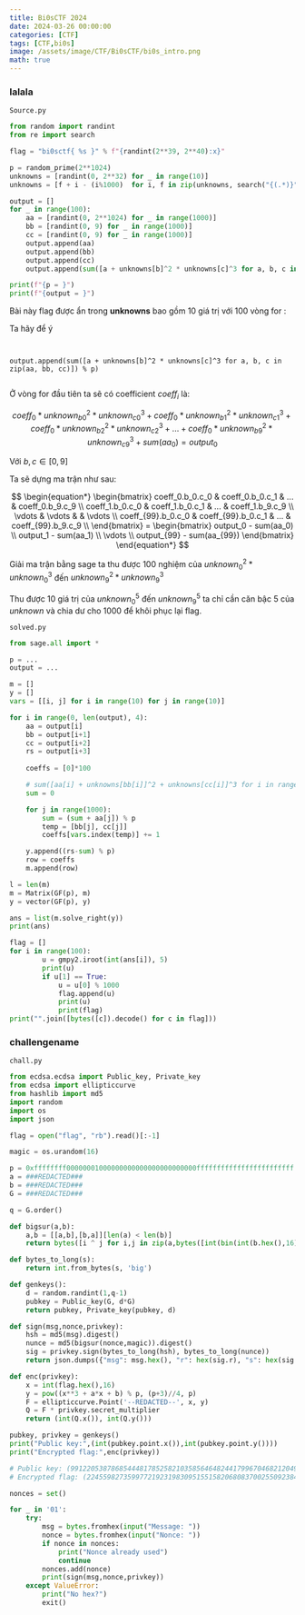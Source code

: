 ```yaml
---
title: Bi0sCTF 2024
date: 2024-03-26 00:00:00
categories: [CTF]
tags: [CTF,bi0s]
image: /assets/image/CTF/Bi0sCTF/bi0s_intro.png
math: true
---
```


### lalala

``Source.py``
```python
from random import randint
from re import search

flag = "bi0sctf{ %s }" % f"{randint(2**39, 2**40):x}"

p = random_prime(2**1024)
unknowns = [randint(0, 2**32) for _ in range(10)]
unknowns = [f + i - (i%1000)  for i, f in zip(unknowns, search("{(.*)}", flag).group(1).encode())]

output = []
for _ in range(100):
    aa = [randint(0, 2**1024) for _ in range(1000)]
    bb = [randint(0, 9) for _ in range(1000)]
    cc = [randint(0, 9) for _ in range(1000)]
    output.append(aa)
    output.append(bb)
    output.append(cc)
    output.append(sum([a + unknowns[b]^2 * unknowns[c]^3 for a, b, c in zip(aa, bb, cc)]) % p)

print(f"{p = }")
print(f"{output = }")
```

Bài này flag được ẩn trong **unknowns** bao gồm 10 giá trị với 100 vòng for :

Ta hãy để ý

```


output.append(sum([a + unknowns[b]^2 * unknowns[c]^3 for a, b, c in zip(aa, bb, cc)]) % p)


```

Ở vòng for đầu tiên ta sẽ có coefficient $coeff_i$  là: 

$$coeff_0 * unknown_{b0}^2 * unknown_{c0}^3 + coeff_0 * unknown_{b1}^2 * unknown_{c1}^3 + coeff_0 * unknown_{b2}^2 * unknown_{c2}^3 + ... + coeff_0 * unknown_{b9}^2 * unknown_{c9}^3 + sum(aa_0) = output_0 $$

Với $b, c \in [0,9]$

Ta sẽ dựng ma trận như sau:


$$
\begin{equation*}
    \begin{bmatrix}
        coeff_0.b_0.c_0 & coeff_0.b_0.c_1 & ... & coeff_0.b_9.c_9 \\
        coeff_1.b_0.c_0 & coeff_1.b_0.c_1 & ... & coeff_1.b_9.c_9 \\
        \vdots & \vdots & & \vdots  \\
    coeff_{99}.b_0.c_0 & coeff_{99}.b_0.c_1 & ... & coeff_{99}.b_9.c_9 \\
    \end{bmatrix}
    =
    \begin{bmatrix}
         output_0 - sum(aa_0) \\
        output_1 - sum(aa_1) \\
        \vdots  \\
        output_{99} - sum(aa_{99})
    \end{bmatrix}
\end{equation*}
$$

Giải ma trận bằng sage ta thu được 100 nghiệm của  $unknown_0^2 * unknown_0^3$ đến $unknown_9^2 * unknown_9^3$

Thu được 10 giá trị của $unknown_0^5$ đến $unknown_9^5$ ta chỉ cần  căn bậc 5 của $unknown$ và chia dư cho 1000 để khôi phục lại flag.

``solved.py``
```python
from sage.all import *

p = ...
output = ...

m = []
y = []
vars = [[i, j] for i in range(10) for j in range(10)]

for i in range(0, len(output), 4):
    aa = output[i]
    bb = output[i+1]
    cc = output[i+2]
    rs = output[i+3]
    
    coeffs = [0]*100

    # sum([aa[i] + unknowns[bb[i]]^2 + unknowns[cc[i]]^3 for i in range(1000)])
    sum = 0

    for j in range(1000):
        sum = (sum + aa[j]) % p
        temp = [bb[j], cc[j]]
        coeffs[vars.index(temp)] += 1

    y.append((rs-sum) % p)
    row = coeffs
    m.append(row)

l = len(m)
m = Matrix(GF(p), m)
y = vector(GF(p), y)

ans = list(m.solve_right(y))
print(ans)

flag = []
for i in range(100):
        u = gmpy2.iroot(int(ans[i]), 5)
        print(u)
        if u[1] == True:
            u = u[0] % 1000
            flag.append(u)
            print(u)
            print(flag)
print("".join([bytes([c]).decode() for c in flag]))
```

### challengename

``chall.py``
```python
from ecdsa.ecdsa import Public_key, Private_key
from ecdsa import ellipticcurve
from hashlib import md5
import random
import os
import json

flag = open("flag", "rb").read()[:-1]

magic = os.urandom(16)

p = 0xffffffff00000001000000000000000000000000ffffffffffffffffffffffff
a = ###REDACTED###
b = ###REDACTED###
G = ###REDACTED###

q = G.order()

def bigsur(a,b):
    a,b = [[a,b],[b,a]][len(a) < len(b)]
    return bytes([i ^ j for i,j in zip(a,bytes([int(bin(int(b.hex(),16))[2:].zfill(len(f'{int(a.hex(), 16):b}'))[:len(a) - len(b)] + bin(int(b.hex(),16))[2:].zfill(len(bin(int(a.hex(), 16))[2:]))[:len(bin(int(a.hex(), 16))[2:]) - len(bin(int(b.hex(), 16))[2:])][i:i+8], 2) for i in range(0,len(bin(int(a.hex(), 16))[2:]) - len(bin(int(b.hex(), 16))[2:]),8)]) + b)])

def bytes_to_long(s):
    return int.from_bytes(s, 'big')

def genkeys():
    d = random.randint(1,q-1)
    pubkey = Public_key(G, d*G)
    return pubkey, Private_key(pubkey, d)

def sign(msg,nonce,privkey):
    hsh = md5(msg).digest()
    nunce = md5(bigsur(nonce,magic)).digest()
    sig = privkey.sign(bytes_to_long(hsh), bytes_to_long(nunce))
    return json.dumps({"msg": msg.hex(), "r": hex(sig.r), "s": hex(sig.s)})

def enc(privkey):
    x = int(flag.hex(),16)
    y = pow((x**3 + a*x + b) % p, (p+3)//4, p)
    F = ellipticcurve.Point('--REDACTED--', x, y)
    Q = F * privkey.secret_multiplier
    return (int(Q.x()), int(Q.y()))

pubkey, privkey = genkeys()
print("Public key:",(int(pubkey.point.x()),int(pubkey.point.y())))
print("Encrypted flag:",enc(privkey))

# Public key: (99122053878685444817852582103585646482441799670468212049632161370423019963573, 49681263796445807694244738028189208770171168855624587289690892802435841601423)
# Encrypted flag: (22455982735997721923198309515515820680837002550923840212531066823876108860098, 49955453626898315794129063911602706078234097783588068635922441060010795905908)

nonces = set()

for _ in '01':
    try:
        msg = bytes.fromhex(input("Message: "))
        nonce = bytes.fromhex(input("Nonce: "))
        if nonce in nonces:
            print("Nonce already used")
            continue
        nonces.add(nonce)
        print(sign(msg,nonce,privkey))
    except ValueError:
        print("No hex?")
        exit()
```
